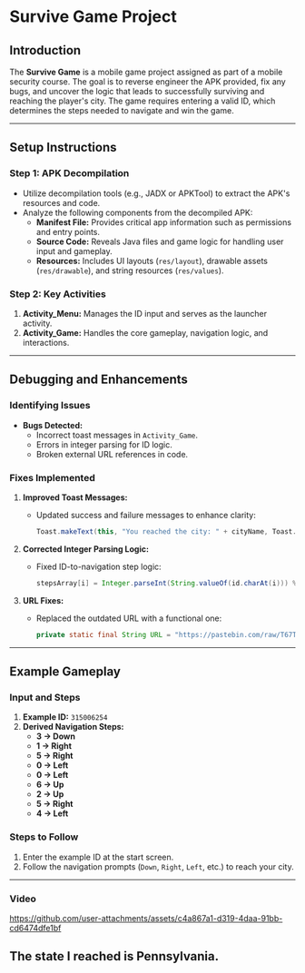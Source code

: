 # Survive Game Project

## Introduction
The **Survive Game** is a mobile game project assigned as part of a mobile security course. The goal is to reverse engineer the APK provided, fix any bugs, and uncover the logic that leads to successfully surviving and reaching the player's city. The game requires entering a valid ID, which determines the steps needed to navigate and win the game.

---

## Setup Instructions

### Step 1: APK Decompilation
- Utilize decompilation tools (e.g., JADX or APKTool) to extract the APK's resources and code.
- Analyze the following components from the decompiled APK:
  - **Manifest File:** Provides critical app information such as permissions and entry points.
  - **Source Code:** Reveals Java files and game logic for handling user input and gameplay.
  - **Resources:** Includes UI layouts (`res/layout`), drawable assets (`res/drawable`), and string resources (`res/values`).

### Step 2: Key Activities
1. **Activity_Menu:** Manages the ID input and serves as the launcher activity.
2. **Activity_Game:** Handles the core gameplay, navigation logic, and interactions.

---

## Debugging and Enhancements

### Identifying Issues
- **Bugs Detected:**
  - Incorrect toast messages in `Activity_Game`.
  - Errors in integer parsing for ID logic.
  - Broken external URL references in code.

### Fixes Implemented
1. **Improved Toast Messages:**
   - Updated success and failure messages to enhance clarity:
     ```java
     Toast.makeText(this, "You reached the city: " + cityName, Toast.LENGTH_SHORT).show();
     ```

2. **Corrected Integer Parsing Logic:**
   - Fixed ID-to-navigation step logic:
     ```java
     stepsArray[i] = Integer.parseInt(String.valueOf(id.charAt(i))) % 4;
     ```

3. **URL Fixes:**
   - Replaced the outdated URL with a functional one:
     ```java
     private static final String URL = "https://pastebin.com/raw/T67TVJG9";
     ```

---


## Example Gameplay

### Input and Steps
1. **Example ID:** `315006254`
2. **Derived Navigation Steps:**
   - **3 → Down**
   - **1 → Right**
   - **5 → Right**
   - **0 → Left**
   - **0 → Left**
   - **6 → Up**
   - **2 → Up**
   - **5 → Right**
   - **4 → Left**

### Steps to Follow
1. Enter the example ID at the start screen.
2. Follow the navigation prompts (`Down`, `Right`, `Left`, etc.) to reach your city.

---
### Video

https://github.com/user-attachments/assets/c4a867a1-d319-4daa-91bb-cd6474dfe1bf

## The state I reached is Pennsylvania.
